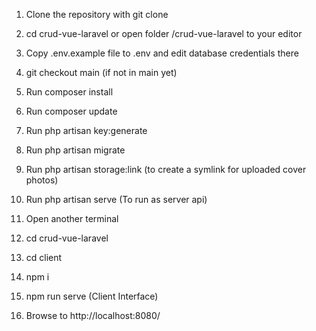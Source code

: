 1) Clone the repository with git clone

2) cd crud-vue-laravel or open folder /crud-vue-laravel to your editor

3) Copy .env.example file to .env and edit database credentials there

4) git checkout main (if not in main yet)

5) Run composer install

6) Run composer update

7) Run php artisan key:generate

8) Run php artisan migrate

9) Run php artisan storage:link (to create a symlink for uploaded cover photos)

10) Run php artisan serve (To run as server api)

11) Open another terminal

12) cd crud-vue-laravel

13) cd client

14) npm i

15) npm run serve (Client Interface)

16) Browse to http://localhost:8080/
